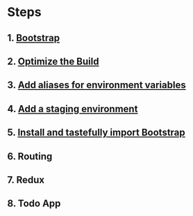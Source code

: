 # Steps

## 1. [Bootstrap](./steps/1.Bootstrap.md)

## 2. [Optimize the Build](./steps/2.OptimizeTheBuild.md)

## 3. [Add aliases for environment variables](./steps/3.AddAliasesForEnvironmentVariables.md)

## 4. [Add a staging environment](./steps/4.AddAStagingEnvironment.md)

## 5. [Install and tastefully import Bootstrap](./steps/5.InstallAndTastefullyImportBootstrap.md)

## 6. Routing

## 7. Redux

## 8. Todo App